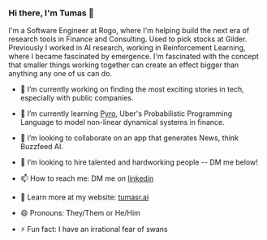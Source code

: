 ### Hi there, I'm Tumas 👋

I'm a Software Engineer at Rogo, where I'm helping build the next era of research tools in Finance and Consulting. Used to pick stocks at Gilder. Previously I worked in AI research, working in Reinforcement Learning, where I became fascinated by emergence. I'm fascinated with the concept that smaller things working together can create an effect bigger than anything any one of us can do.

- 🔭 I’m currently working on finding the most exciting stories in tech, especially with public companies. 
- 🌱 I’m currently learning [Pyro](https://pyro.ai/), Uber's Probabilistic Programming Language to model non-linear dynamical systems in finance.
- 👯 I’m looking to collaborate on an app that generates News, think Buzzfeed AI. 
- 🤔 I’m looking to hire talented and hardworking people -- DM me below! 

- 📫 How to reach me: DM me on [linkedin](https://www.linkedin.com/in/tumas-r-918bb6125/)
- 🔭 Learn more at my website: [tumasr.ai](https://tumasr.ai)
- 😄 Pronouns: They/Them or He/Him
- ⚡ Fun fact: I have an irrational fear of swans
